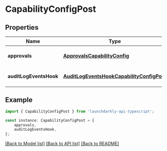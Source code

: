 # CapabilityConfigPost


## Properties

Name | Type | Description | Notes
------------ | ------------- | ------------- | -------------
**approvals** | [**ApprovalsCapabilityConfig**](ApprovalsCapabilityConfig.md) |  | [optional] [default to undefined]
**auditLogEventsHook** | [**AuditLogEventsHookCapabilityConfigPost**](AuditLogEventsHookCapabilityConfigPost.md) |  | [optional] [default to undefined]

## Example

```typescript
import { CapabilityConfigPost } from 'launchdarkly-api-typescript';

const instance: CapabilityConfigPost = {
    approvals,
    auditLogEventsHook,
};
```

[[Back to Model list]](../README.md#documentation-for-models) [[Back to API list]](../README.md#documentation-for-api-endpoints) [[Back to README]](../README.md)
